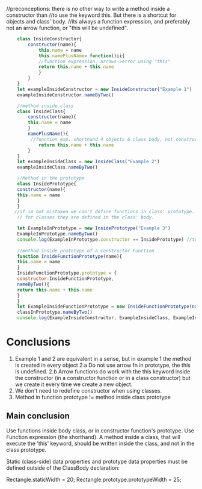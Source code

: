 //preconceptions: there is no other way to write a method inside a constructor than
//to use the keyword this. But there is a shortcut for objects and class' body.
//its always a function expression, and preferably not an arrow function, or "this will be undefined".
```js
    class InsideConstructor{
        constructor(name){
            this.name = name
            this.namePlusName= function()ii{
            //function expression. arrows->error using "this"
            return this.name + this.name 
            } 
        }
    }
    let exampleInsideConstructor = new InsideConstructor("Example 1")
    exampleInsideConstructor.nameByTwo()

    //method inside class
    class InsideClass{
        constructor(name){
        this.name = name
        }
        namePlusName(){
         //function exp. shorthand.4 objects & class body, not constructor
            return this.name + this.name 
        }
    }
    let exampleInsideClass = new InsideClass("Example 2")
    exampleInsideClass.nameByTwo()

    //Method in the prototype   
    class InsidePrototype{
    constructor(name){
    this.name = name
    }
    }
   //if im not mistaken we can't define functions in class' prototype. only in constructors ptt.
    // for classes they are defined in the class' body. 

    let ExampleInPrototype = new InsidePrototype("Example 3")
    ExampleInPrototype.nameByTwo()
    console.log(ExampleInPrototype.constructor == InsidePrototype) //true
    
    //method inside prototype of a constructor Function
    function InsideFunctionPrototype(name){
    this.name = name
    }
    InsideFunctionPrototype.prototype = {
    constructor:InsideFunctionPrototype,
    nameByTwo(){
    return this.name + this.name 
    }
    }
    let ExampleInsideFunctionPrototype = new InsideFunctionPrototype(nam("Example 4")
    classInPrototype.nameByTwo()
    console.log(ExampleInsideConstructor, ExampleInsideClass, ExampleInsidePrototype, ExampleInsideFunctionPrototype)
```
# Conclusions
  1. Example 1 and 2 are equivalent in a sense, but in example 1 the method is created in every object 
  2.a Do not use arrow fn in prototype, the this is undefined.
  2.b Arrow functions do work with the this keyword inside the constructor (in a constructor function or 
    in a class constructor) but we create it every time we create a new object.
  4. We don't need to redefine constructor when using classes.
  5. Method in function prototype != method inside class prototype

## Main conclusion
Use functions inside body class, or in constructor function's prototype. Use Function expression (the shorthand).
A method inside a class, that will execute the 'this' keyword, should be written 
inside the class, and not in the class prototype.



Static (class-side) data properties and prototype data properties must be defined outside of the ClassBody declaration:

Rectangle.staticWidth = 20;
Rectangle.prototype.prototypeWidth = 25;
